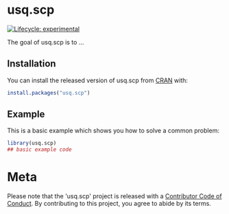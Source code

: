 # usq.scp

<!-- badges: start -->
[![Lifecycle: experimental](https://img.shields.io/badge/lifecycle-experimental-orange.svg)](https://www.tidyverse.org/lifecycle/#experimental)
<!-- badges: end -->

The goal of usq.scp is to ...

## Installation

You can install the released version of usq.scp from [CRAN](https://CRAN.R-project.org) with:

``` r
install.packages("usq.scp")
```

## Example

This is a basic example which shows you how to solve a common problem:

``` r
library(usq.scp)
## basic example code
```

# Meta

Please note that the 'usq.scp' project is released with a [Contributor Code of Conduct](.github/CODE_OF_CONDUCT.md). By contributing to this project, you agree
to abide by its terms.